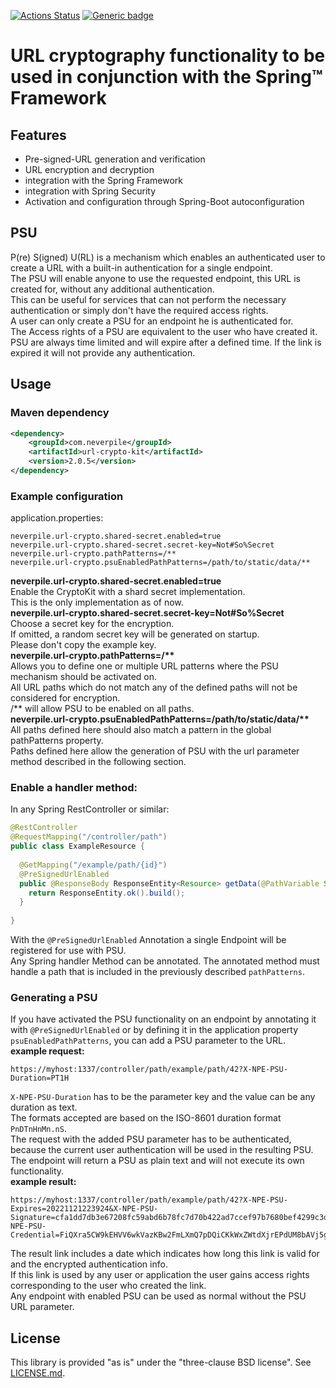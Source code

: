 [![Actions Status](https://github.com/levigo/url-crypto-kit/workflows/Continuous%20Delivery/badge.svg)](https://github.com/levigo/url-crypto-kit/actions)
[![Generic badge](https://img.shields.io/badge/current%20version-2.0.5-1abc9c.svg)](https://github.com/levigo/url-crypto-kit/tree/v2.0.5)

# URL cryptography functionality to be used in conjunction with the Spring&trade; Framework 

## Features
- Pre-signed-URL generation and verification
- URL encryption and decryption
- integration with the Spring Framework
- integration with Spring Security
- Activation and configuration through Spring-Boot autoconfiguration

## PSU
P(re) S(igned) U(RL) is a mechanism which enables an authenticated user to create a URL with a built-in authentication 
for a single endpoint.  
The PSU will enable anyone to use the requested endpoint, this URL is created for, without any additional 
authentication.   
This can be useful for services that can not perform the necessary authentication or simply don't have the required 
access rights.  
A user can only create a PSU for an endpoint he is authenticated for.  
The Access rights of a PSU are equivalent to the user who have created it.  
PSU are always time limited and will expire after a defined time. If the link is expired it will not provide any 
authentication.

## Usage
### Maven dependency
```xml
<dependency>
    <groupId>com.neverpile</groupId>
    <artifactId>url-crypto-kit</artifactId>
    <version>2.0.5</version>
</dependency>
```
### Example configuration
application.properties:  
```properties
neverpile.url-crypto.shared-secret.enabled=true
neverpile.url-crypto.shared-secret.secret-key=Not#So%Secret
neverpile.url-crypto.pathPatterns=/**
neverpile.url-crypto.psuEnabledPathPatterns=/path/to/static/data/**
```
__neverpile.url-crypto.shared-secret.enabled=true__  
Enable the CryptoKit with a shard secret implementation.  
This is the only implementation as of now.  
__neverpile.url-crypto.shared-secret.secret-key=Not#So%Secret__  
Choose a secret key for the encryption.  
If omitted, a random secret key will be generated on startup.  
Please don't copy the example key.  
__neverpile.url-crypto.pathPatterns=/**__  
Allows you to define one or multiple URL patterns where the PSU mechanism should be activated on.  
All URL paths which do not match any of the defined paths will not be considered for encryption.  
/&ast;&ast; will allow PSU to be enabled on all paths.  
__neverpile.url-crypto.psuEnabledPathPatterns=/path/to/static/data/**__  
All paths defined here should also match a pattern in the global pathPatterns property.  
Paths defined here allow the generation of PSU with the url parameter method described in the following section.  

### Enable a handler method:
In any Spring RestController or similar:  
```JAVA
@RestController
@RequestMapping("/controller/path")
public class ExampleResource {
  
  @GetMapping("/example/path/{id}")
  @PreSignedUrlEnabled
  public @ResponseBody ResponseEntity<Resource> getData(@PathVariable String id) {
    return ResponseEntity.ok().build();
  }
  
}
```
With the `@PreSignedUrlEnabled` Annotation a single Endpoint will be registered for use with PSU.  
Any Spring handler Method can be annotated. The annotated method must handle a path that is included in the previously 
described `pathPatterns`.  

### Generating a PSU
If you have activated the PSU functionality on an endpoint by annotating it with `@PreSignedUrlEnabled` or by defining 
it in the application property `psuEnabledPathPatterns`, you can add a PSU parameter to the URL.  
__example request:__  
```http request
https://myhost:1337/controller/path/example/path/42?X-NPE-PSU-Duration=PT1H
```
`X-NPE-PSU-Duration` has to be the parameter key and the value can be any duration as text.  
The formats accepted are based on the ISO-8601 duration format `PnDTnHnMn.nS`.  
The request with the added PSU parameter has to be authenticated, because the current user authentication will be used 
in the resulting PSU.  
The endpoint will return a PSU as plain text and will not execute its own functionality.  
__example result:__  
```http request
https://myhost:1337/controller/path/example/path/42?X-NPE-PSU-Expires=20221121223924&X-NPE-PSU-Signature=cfa1dd7db3e67208fc59abd6b78fc7d70b422ad7ccef97b7680bef4299c3d404&X-NPE-PSU-Credential=FiQXra5CW9kEHVV6wkVazKBw2FmLXmQ7pDQiCKkWxZWtdXjrEPdUM8bAVj5gLrVs
```

The result link includes a date which indicates how long this link is valid for and the encrypted authentication info.  
If this link is used by any user or application the user gains access rights corresponding to the user who created the 
link.  
Any endpoint with enabled PSU can be used as normal without the PSU URL parameter.  

## License
This library is provided "as is" under the "three-clause BSD license". See [LICENSE.md](./LICENSE.md).
